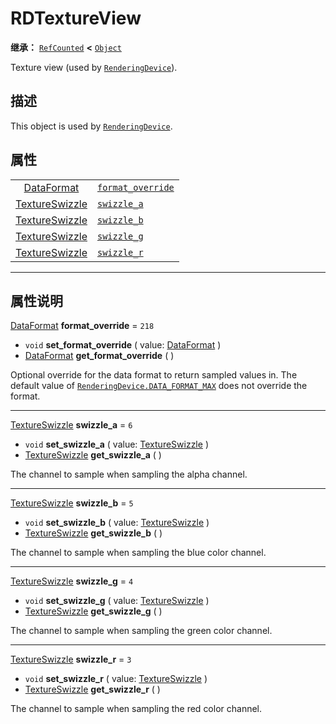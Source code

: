 <!-- ⚠ 请勿编辑本文件 ⚠ -->
<!-- 本文档使用脚本从 WeDot 引擎源码仓库生成。 -->
<!-- 生成脚本：https://github.com/WeDot-Engine/WeDot/tree/master/doc/tools/make_md.py； -->
<!-- 原文件：https://github.com/WeDot-Engine/WeDot/tree/master/doc/classes/RDTextureView.xml。 -->

<div id="_class_rdtextureview"></div>

# RDTextureView

**继承：** [`RefCounted`](class_refcounted.md) **<** [`Object`](class_object.md)

Texture view (used by [`RenderingDevice`](class_renderingdevice.md)).

## 描述

This object is used by [`RenderingDevice`](class_renderingdevice.md).

## 属性

|||
|:-:|:--|
| [DataFormat](#enum_renderingdevice_dataformat)         | [`format_override`](class_rdtextureview.md#class_rdtextureview_property_format_override) | ``218`` |
| [TextureSwizzle](#enum_renderingdevice_textureswizzle) | [`swizzle_a`](class_rdtextureview.md#class_rdtextureview_property_swizzle_a)             | ``6``   |
| [TextureSwizzle](#enum_renderingdevice_textureswizzle) | [`swizzle_b`](class_rdtextureview.md#class_rdtextureview_property_swizzle_b)             | ``5``   |
| [TextureSwizzle](#enum_renderingdevice_textureswizzle) | [`swizzle_g`](class_rdtextureview.md#class_rdtextureview_property_swizzle_g)             | ``4``   |
| [TextureSwizzle](#enum_renderingdevice_textureswizzle) | [`swizzle_r`](class_rdtextureview.md#class_rdtextureview_property_swizzle_r)             | ``3``   |

<!-- rst-class:: classref-section-separator -->

---

## 属性说明

<div id="_class_rdtextureview_property_format_override"></div>

[DataFormat](#enum_renderingdevice_dataformat) **format_override** = ``218`` <div id="class_rdtextureview_property_format_override"></div>

- `void` **set_format_override** ( value: [DataFormat](#enum_renderingdevice_dataformat) )
- [DataFormat](#enum_renderingdevice_dataformat) **get_format_override** ( )

Optional override for the data format to return sampled values in. The default value of [`RenderingDevice.DATA_FORMAT_MAX`](class_renderingdevice.md#class_renderingdevice_constant_data_format_max) does not override the format.

<!-- rst-class:: classref-item-separator -->

---

<div id="_class_rdtextureview_property_swizzle_a"></div>

[TextureSwizzle](#enum_renderingdevice_textureswizzle) **swizzle_a** = ``6`` <div id="class_rdtextureview_property_swizzle_a"></div>

- `void` **set_swizzle_a** ( value: [TextureSwizzle](#enum_renderingdevice_textureswizzle) )
- [TextureSwizzle](#enum_renderingdevice_textureswizzle) **get_swizzle_a** ( )

The channel to sample when sampling the alpha channel.

<!-- rst-class:: classref-item-separator -->

---

<div id="_class_rdtextureview_property_swizzle_b"></div>

[TextureSwizzle](#enum_renderingdevice_textureswizzle) **swizzle_b** = ``5`` <div id="class_rdtextureview_property_swizzle_b"></div>

- `void` **set_swizzle_b** ( value: [TextureSwizzle](#enum_renderingdevice_textureswizzle) )
- [TextureSwizzle](#enum_renderingdevice_textureswizzle) **get_swizzle_b** ( )

The channel to sample when sampling the blue color channel.

<!-- rst-class:: classref-item-separator -->

---

<div id="_class_rdtextureview_property_swizzle_g"></div>

[TextureSwizzle](#enum_renderingdevice_textureswizzle) **swizzle_g** = ``4`` <div id="class_rdtextureview_property_swizzle_g"></div>

- `void` **set_swizzle_g** ( value: [TextureSwizzle](#enum_renderingdevice_textureswizzle) )
- [TextureSwizzle](#enum_renderingdevice_textureswizzle) **get_swizzle_g** ( )

The channel to sample when sampling the green color channel.

<!-- rst-class:: classref-item-separator -->

---

<div id="_class_rdtextureview_property_swizzle_r"></div>

[TextureSwizzle](#enum_renderingdevice_textureswizzle) **swizzle_r** = ``3`` <div id="class_rdtextureview_property_swizzle_r"></div>

- `void` **set_swizzle_r** ( value: [TextureSwizzle](#enum_renderingdevice_textureswizzle) )
- [TextureSwizzle](#enum_renderingdevice_textureswizzle) **get_swizzle_r** ( )

The channel to sample when sampling the red color channel.

[^virtual]: 本方法通常需要用户覆盖才能生效。
[^const]: 本方法无副作用，不会修改该实例的任何成员变量。
[^vararg]: 本方法除了能接受在此处描述的参数外，还能够继续接受任意数量的参数。
[^constructor]: 本方法用于构造某个类型。
[^static]: 调用本方法无需实例，可直接使用类名进行调用。
[^operator]: 本方法描述的是使用本类型作为左操作数的有效运算符。
[^bitfield]: 这个值是由下列位标志构成位掩码的整数。
[^void]: 无返回值。
